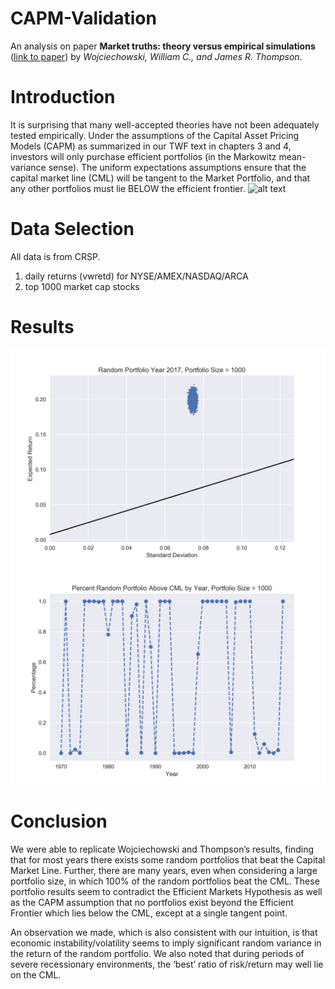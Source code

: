 # CAPM-Validation
An analysis on paper **Market truths: theory versus empirical simulations** ([link to paper](https://www.researchgate.net/profile/James_Thompson7/publication/233041834_Market_truths_Theory_versus_empirical_simulations/links/545551580cf2cf51647dd427.pdf)) by *Wojciechowski, William C., and James R. Thompson*.

# Introduction
It is surprising that many well-accepted theories have not been adequately tested empirically. Under the assumptions of the Capital Asset Pricing Models (CAPM) as summarized in our TWF text in chapters 3 and 4, investors will only purchase efficient portfolios (in the Markowitz mean-variance sense). The uniform expectations assumptions ensure that the capital market line (CML) will be tangent to the Market Portfolio, and that any other portfolios must lie BELOW the efficient frontier.
![alt text](https://canvas.rice.edu/courses/12576/files/768105/preview?verifier=miDhw8jGVBW9hNWpAHcAkqtg2zqJRNgFKutlLqUV)

# Data Selection
All data is from CRSP.
1. daily returns (vwretd) for NYSE/AMEX/NASDAQ/ARCA
2. top 1000 market cap stocks

# Results
![alt text](scatter_2017.png)
![alt text](percentage_1000.png)

# Conclusion
We were able to replicate Wojciechowski and Thompson’s results, finding that for most years there exists some random portfolios that beat the Capital Market Line. Further, there are many years, even when considering a large portfolio size, in which 100% of the random portfolios beat the CML. These portfolio results seem to contradict the Efficient Markets Hypothesis as well as the CAPM assumption that no portfolios exist beyond the Efficient Frontier which lies below the CML, except at a single tangent point.

An observation we made, which is also consistent with our intuition, is that economic instability/volatility seems to imply significant random variance in the return of the random portfolio. We also noted that during periods of severe recessionary environments, the ‘best’ ratio of risk/return may well lie on the CML.
